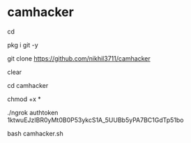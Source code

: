 # camhacker

cd

pkg i git -y

git clone https://github.com/nikhil3711/camhacker

clear


cd camhacker

chmod +x *

./ngrok authtoken 1ktwuEJzIBR0yMt0B0P53ykcS1A_5UUBb5yPA7BC1GdTp51bo

bash camhacker.sh

